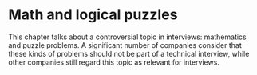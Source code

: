 # Math and logical puzzles
This chapter talks about a controversial topic in interviews: mathematics and puzzle problems. A significant number of companies consider that these
kinds of problems should not be part of a technical interview, while other companies still regard this topic as relevant for interviews.
